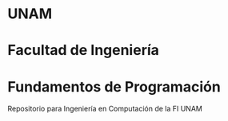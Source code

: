 # UNAM
# Facultad de Ingeniería
# Fundamentos de Programación

Repositorio para Ingeniería en Computación de la FI UNAM
